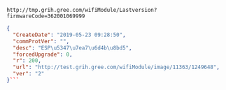 `http://tmp.grih.gree.com/wifiModule/Lastversion?firmwareCode=362001069999`

```json
{
  "CreateDate": "2019-05-23 09:28:50",
  "commProtVer": "",
  "desc": "ESP\u5347\u7ea7\u6d4b\u8bd5",
  "forcedUpgrade": 0,
  "r": 200,
  "url": "http://test.grih.gree.com/wifiModule/image/11363/1249648",
  "ver": "2"
}```